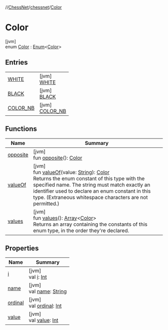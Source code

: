 //[ChessNet](../../../index.md)/[chessnet](../index.md)/[Color](index.md)

# Color

[jvm]\
enum [Color](index.md) : [Enum](https://kotlinlang.org/api/latest/jvm/stdlib/kotlin/-enum/index.html)&lt;[Color](index.md)&gt;

## Entries

| | |
|---|---|
| [WHITE](-w-h-i-t-e/index.md) | [jvm]<br>[WHITE](-w-h-i-t-e/index.md) |
| [BLACK](-b-l-a-c-k/index.md) | [jvm]<br>[BLACK](-b-l-a-c-k/index.md) |
| [COLOR_NB](-c-o-l-o-r_-n-b/index.md) | [jvm]<br>[COLOR_NB](-c-o-l-o-r_-n-b/index.md) |

## Functions

| Name | Summary |
|---|---|
| [opposite](opposite.md) | [jvm]<br>fun [opposite](opposite.md)(): [Color](index.md) |
| [valueOf](value-of.md) | [jvm]<br>fun [valueOf](value-of.md)(value: [String](https://kotlinlang.org/api/latest/jvm/stdlib/kotlin/-string/index.html)): [Color](index.md)<br>Returns the enum constant of this type with the specified name. The string must match exactly an identifier used to declare an enum constant in this type. (Extraneous whitespace characters are not permitted.) |
| [values](values.md) | [jvm]<br>fun [values](values.md)(): [Array](https://kotlinlang.org/api/latest/jvm/stdlib/kotlin/-array/index.html)&lt;[Color](index.md)&gt;<br>Returns an array containing the constants of this enum type, in the order they're declared. |

## Properties

| Name | Summary |
|---|---|
| [i](i.md) | [jvm]<br>val [i](i.md): [Int](https://kotlinlang.org/api/latest/jvm/stdlib/kotlin/-int/index.html) |
| [name](../../chessnet.movegen/-gen-type/-l-e-g-a-l/index.md#-372974862%2FProperties%2F-1216412040) | [jvm]<br>val [name](../../chessnet.movegen/-gen-type/-l-e-g-a-l/index.md#-372974862%2FProperties%2F-1216412040): [String](https://kotlinlang.org/api/latest/jvm/stdlib/kotlin/-string/index.html) |
| [ordinal](../../chessnet.movegen/-gen-type/-l-e-g-a-l/index.md#-739389684%2FProperties%2F-1216412040) | [jvm]<br>val [ordinal](../../chessnet.movegen/-gen-type/-l-e-g-a-l/index.md#-739389684%2FProperties%2F-1216412040): [Int](https://kotlinlang.org/api/latest/jvm/stdlib/kotlin/-int/index.html) |
| [value](value.md) | [jvm]<br>val [value](value.md): [Int](https://kotlinlang.org/api/latest/jvm/stdlib/kotlin/-int/index.html) |
